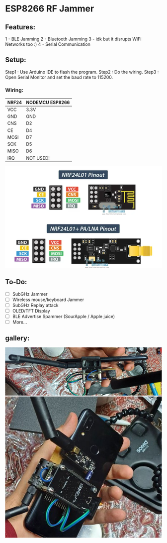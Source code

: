 # ESP8266 RF Jammer
## Features:
1 - BLE Jamming
2 - Bluetooth Jamming
3 - idk but it disrupts WiFi Networks too :)
4 - Serial Communication
## Setup:
Step1 : Use Arduino IDE to flash the program.
Step2 : Do the wiring.
Step3 : Open Serial Monitor and set the baud rate to 115200.
### Wiring:
<center>

| NRF24 | NODEMCU ESP8266 |  
|-------|-----------------|  
| VCC | 3.3V |  
| GND | GND |  
| CNS | D2 |  
| CE | D4 |  
| MOSI | D7 |  
| SCK | D5 |  
| MISO | D6 |  
| IRQ | NOT USED! |

![Capture.PNG](https://github.com/SalarAmirSalari/ESP8266-RF-Jammer/blob/main/Assets/Capture.PNG?raw=true)
</center>

## To-Do:
- [ ] SubGHz Jammer
- [ ] Wireless mouse/keyboard Jammer
- [ ] SubGHz Replay attack
- [ ] OLED/TFT Display
- [ ] BLE Advertise Spammer (SourApple / Apple juice)
- [ ] More...

## gallery:

![photo_2025-01-26_22-31-55.jpg](https://github.com/SalarAmirSalari/ESP8266-RF-Jammer/blob/main/Assets/photo_2025-01-26_22-31-55.jpg?raw=true)
![photo_2025-01-26_22-31-57.jpg](https://github.com/SalarAmirSalari/ESP8266-RF-Jammer/blob/main/Assets/photo_2025-01-26_22-31-57.jpg?raw=true)

